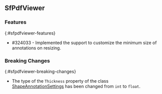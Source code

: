 ## SfPdfViewer

### Features
{:#sfpdfviewer-features}

* \#324033 - Implemented the support to customize the minimum size of annotations on resizing.

### Breaking Changes
{:#sfpdfviewer-breaking-changes}

* The type of the `Thickness` property of the class [ShapeAnnotationSettings](https://help.syncfusion.com/cr/xamarin-android/Syncfusion.SfPdfViewer.Android.ShapeAnnotationSettings.html) has been changed from `int` to `float`. 
